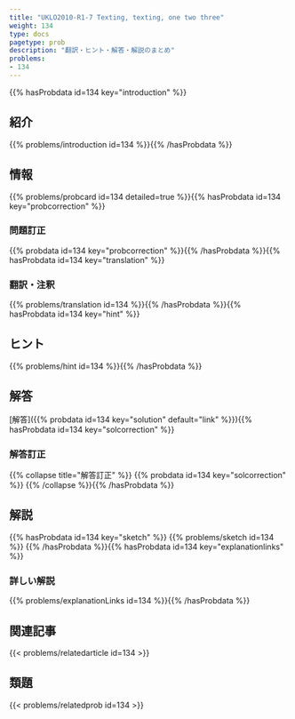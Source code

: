 ```yaml
---
title: "UKLO2010-R1-7 Texting, texting, one two three"
weight: 134
type: docs
pagetype: prob
description: "翻訳・ヒント・解答・解説のまとめ"
problems: 
- 134
---
```


{{% hasProbdata id=134 key="introduction" %}}

## 紹介

{{% problems/introduction id=134 %}}{{% /hasProbdata %}}

## 情報

{{% problems/probcard id=134 detailed=true %}}{{% hasProbdata id=134 key="probcorrection" %}}

### 問題訂正

{{% probdata id=134 key="probcorrection" %}}{{% /hasProbdata %}}{{% hasProbdata id=134 key="translation" %}}

### 翻訳・注釈

{{% problems/translation id=134 %}}{{% /hasProbdata %}}{{% hasProbdata id=134 key="hint" %}}

## ヒント

{{% problems/hint id=134 %}}{{% /hasProbdata %}}

## 解答

[解答]({{% probdata id=134 key="solution" default="link" %}}){{% hasProbdata id=134 key="solcorrection" %}}

### 解答訂正

{{% collapse title="解答訂正" %}}
{{% probdata id=134 key="solcorrection" %}}
{{% /collapse %}}{{% /hasProbdata %}}

## 解説

{{% hasProbdata id=134 key="sketch" %}}
{{% problems/sketch id=134 %}}
{{% /hasProbdata %}}{{% hasProbdata id=134 key="explanationlinks" %}}

### 詳しい解説

{{% problems/explanationLinks id=134 %}}{{% /hasProbdata %}}

## 関連記事

{{< problems/relatedarticle id=134 >}}

## 類題

{{< problems/relatedprob id=134 >}}
